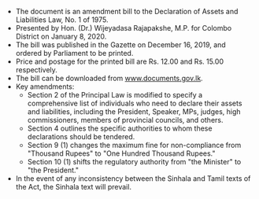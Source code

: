 - The document is an amendment bill to the Declaration of Assets and Liabilities Law, No. 1 of 1975.
- Presented by Hon. (Dr.) Wijeyadasa Rajapakshe, M.P. for Colombo District on January 8, 2020.
- The bill was published in the Gazette on December 16, 2019, and ordered by Parliament to be printed.
- Price and postage for the printed bill are Rs. 12.00 and Rs. 15.00 respectively.
- The bill can be downloaded from www.documents.gov.lk.
- Key amendments:
  - Section 2 of the Principal Law is modified to specify a comprehensive list of individuals who need to declare their assets and liabilities, including the President, Speaker, MPs, judges, high commissioners, members of provincial councils, and others.
  - Section 4 outlines the specific authorities to whom these declarations should be tendered.
  - Section 9 (1) changes the maximum fine for non-compliance from "Thousand Rupees" to "One Hundred Thousand Rupees."
  - Section 10 (1) shifts the regulatory authority from "the Minister" to "the President."
- In the event of any inconsistency between the Sinhala and Tamil texts of the Act, the Sinhala text will prevail.